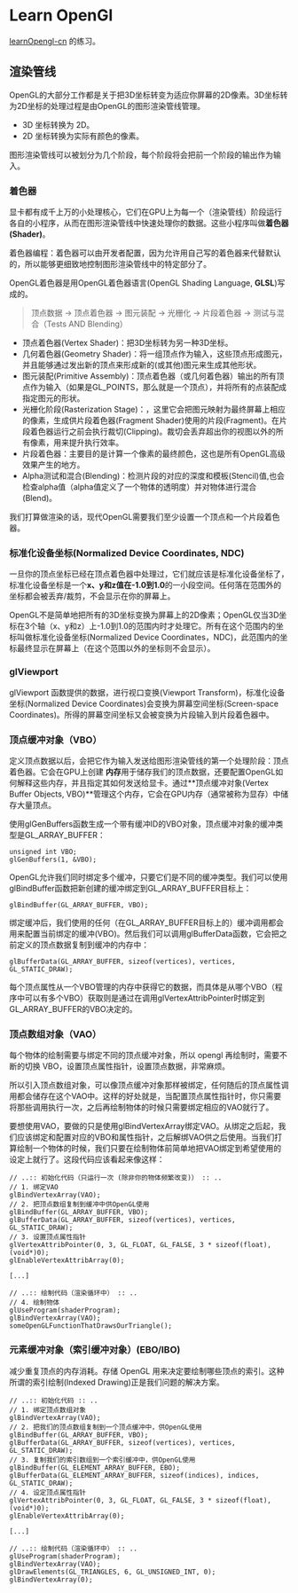 # Learn OpenGl

[learnOpengl-cn](https://learnopengl-cn.github.io/) 的练习。

## 渲染管线

OpenGL的大部分工作都是关于把3D坐标转变为适应你屏幕的2D像素。3D坐标转为2D坐标的处理过程是由OpenGL的图形渲染管线管理。

- 3D 坐标转换为 2D。
- 2D 坐标转换为实际有颜色的像素。

图形渲染管线可以被划分为几个阶段，每个阶段将会把前一个阶段的输出作为输入。

### 着色器

显卡都有成千上万的小处理核心，它们在GPU上为每一个（渲染管线）阶段运行各自的小程序，从而在图形渲染管线中快速处理你的数据。这些小程序叫做**着色器(Shader)**。

着色器编程：着色器可以由开发者配置，因为允许用自己写的着色器来代替默认的，所以能够更细致地控制图形渲染管线中的特定部分了。

OpenGL着色器是用OpenGL着色器语言(OpenGL Shading Language, **GLSL**)写成的。

> 顶点数据 -> 顶点着色器 -> 图元装配 -> 光栅化 -> 片段着色器 -> 测试与混合（Tests AND Blending）

- 顶点着色器(Vertex Shader)：把3D坐标转为另一种3D坐标。
- 几何着色器(Geometry Shader)：将一组顶点作为输入，这些顶点形成图元，并且能够通过发出新的顶点来形成新的(或其他)图元来生成其他形状。
- 图元装配(Primitive Assembly)：顶点着色器（或几何着色器）输出的所有顶点作为输入（如果是GL_POINTS，那么就是一个顶点），并将所有的点装配成指定图元的形状。
- 光栅化阶段(Rasterization Stage)：，这里它会把图元映射为最终屏幕上相应的像素，生成供片段着色器(Fragment Shader)使用的片段(Fragment)。在片段着色器运行之前会执行裁切(Clipping)。裁切会丢弃超出你的视图以外的所有像素，用来提升执行效率。
- 片段着色器：主要目的是计算一个像素的最终颜色，这也是所有OpenGL高级效果产生的地方。
- Alpha测试和混合(Blending)：检测片段的对应的深度和模板(Stencil)值,也会检查alpha值（alpha值定义了一个物体的透明度）并对物体进行混合(Blend)。

我们打算做渲染的话，现代OpenGL需要我们至少设置一个顶点和一个片段着色器。

### 标准化设备坐标(Normalized Device Coordinates, NDC)

一旦你的顶点坐标已经在顶点着色器中处理过，它们就应该是标准化设备坐标了，标准化设备坐标是一个**x、y和z值在-1.0到1.0**的一小段空间。任何落在范围外的坐标都会被丢弃/裁剪，不会显示在你的屏幕上。

OpenGL不是简单地把所有的3D坐标变换为屏幕上的2D像素；OpenGL仅当3D坐标在3个轴（x、y和z）上-1.0到1.0的范围内时才处理它。所有在这个范围内的坐标叫做标准化设备坐标(Normalized Device Coordinates，NDC)，此范围内的坐标最终显示在屏幕上（在这个范围以外的坐标则不会显示）。

### glViewport

glViewport 函数提供的数据，进行视口变换(Viewport Transform)，标准化设备坐标(Normalized Device Coordinates)会变换为屏幕空间坐标(Screen-space Coordinates)。所得的屏幕空间坐标又会被变换为片段输入到片段着色器中。 

### 顶点缓冲对象（VBO）

定义顶点数据以后，会把它作为输入发送给图形渲染管线的第一个处理阶段：顶点着色器。它会在GPU上创建 **内存**用于储存我们的顶点数据，还要配置OpenGL如何解释这些内存，并且指定其如何发送给显卡。通过**顶点缓冲对象(Vertex Buffer Objects, VBO)**管理这个内存，它会在GPU内存（通常被称为显存）中储存大量顶点。

使用glGenBuffers函数生成一个带有缓冲ID的VBO对象，顶点缓冲对象的缓冲类型是GL_ARRAY_BUFFER：
```
unsigned int VBO;
glGenBuffers(1, &VBO);
```

OpenGL允许我们同时绑定多个缓冲，只要它们是不同的缓冲类型。我们可以使用glBindBuffer函数把新创建的缓冲绑定到GL_ARRAY_BUFFER目标上：
```
glBindBuffer(GL_ARRAY_BUFFER, VBO);  
```

绑定缓冲后，我们使用的任何（在GL_ARRAY_BUFFER目标上的）缓冲调用都会用来配置当前绑定的缓冲(VBO)。然后我们可以调用glBufferData函数，它会把之前定义的顶点数据复制到缓冲的内存中：
```
glBufferData(GL_ARRAY_BUFFER, sizeof(vertices), vertices, GL_STATIC_DRAW);
```

每个顶点属性从一个VBO管理的内存中获得它的数据，而具体是从哪个VBO（程序中可以有多个VBO）获取则是通过在调用glVertexAttribPointer时绑定到GL_ARRAY_BUFFER的VBO决定的。

### 顶点数组对象（VAO）

每个物体的绘制需要与绑定不同的顶点缓冲对象，所以 opengl 再绘制时，需要不断的切换 VBO，设置顶点属性指针，设置顶点数据，非常麻烦。

所以引入顶点数组对象，可以像顶点缓冲对象那样被绑定，任何随后的顶点属性调用都会储存在这个VAO中。这样的好处就是，当配置顶点属性指针时，你只需要将那些调用执行一次，之后再绘制物体的时候只需要绑定相应的VAO就行了。

要想使用VAO，要做的只是使用glBindVertexArray绑定VAO。从绑定之后起，我们应该绑定和配置对应的VBO和属性指针，之后解绑VAO供之后使用。当我们打算绘制一个物体的时候，我们只要在绘制物体前简单地把VAO绑定到希望使用的设定上就行了。这段代码应该看起来像这样：
```
// ..:: 初始化代码（只运行一次 (除非你的物体频繁改变)） :: ..
// 1. 绑定VAO
glBindVertexArray(VAO);
// 2. 把顶点数组复制到缓冲中供OpenGL使用
glBindBuffer(GL_ARRAY_BUFFER, VBO);
glBufferData(GL_ARRAY_BUFFER, sizeof(vertices), vertices, GL_STATIC_DRAW);
// 3. 设置顶点属性指针
glVertexAttribPointer(0, 3, GL_FLOAT, GL_FALSE, 3 * sizeof(float), (void*)0);
glEnableVertexAttribArray(0);

[...]

// ..:: 绘制代码（渲染循环中） :: ..
// 4. 绘制物体
glUseProgram(shaderProgram);
glBindVertexArray(VAO);
someOpenGLFunctionThatDrawsOurTriangle();
```

### 元素缓冲对象（索引缓冲对象）(EBO/IBO)

减少重复顶点的内存消耗。存储 OpenGL 用来决定要绘制哪些顶点的索引。这种所谓的索引绘制(Indexed Drawing)正是我们问题的解决方案。

```
// ..:: 初始化代码 :: ..
// 1. 绑定顶点数组对象
glBindVertexArray(VAO);
// 2. 把我们的顶点数组复制到一个顶点缓冲中，供OpenGL使用
glBindBuffer(GL_ARRAY_BUFFER, VBO);
glBufferData(GL_ARRAY_BUFFER, sizeof(vertices), vertices, GL_STATIC_DRAW);
// 3. 复制我们的索引数组到一个索引缓冲中，供OpenGL使用
glBindBuffer(GL_ELEMENT_ARRAY_BUFFER, EBO);
glBufferData(GL_ELEMENT_ARRAY_BUFFER, sizeof(indices), indices, GL_STATIC_DRAW);
// 4. 设定顶点属性指针
glVertexAttribPointer(0, 3, GL_FLOAT, GL_FALSE, 3 * sizeof(float), (void*)0);
glEnableVertexAttribArray(0);

[...]

// ..:: 绘制代码（渲染循环中） :: ..
glUseProgram(shaderProgram);
glBindVertexArray(VAO);
glDrawElements(GL_TRIANGLES, 6, GL_UNSIGNED_INT, 0);
glBindVertexArray(0);
```